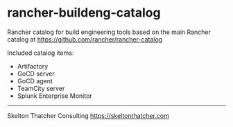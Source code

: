 # rancher-buildeng-catalog
Rancher catalog for build engineering tools based on the main Rancher catalog at https://github.com/rancher/rancher-catalog

Included catalog items:

* Artifactory
* GoCD server
* GoCD agent
* TeamCity server
* Splunk Enterprise Monitor

---

Skelton Thatcher Consulting
https://skeltonthatcher.com
